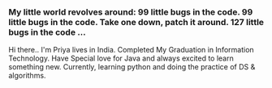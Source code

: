 ### My little world revolves around: 99 little bugs in the code. 99 little bugs in the code. Take one down, patch it around. 127 little bugs in the code …
Hi there..
 I'm Priya lives in India. Completed My Graduation in Information Technology.
 Have Special love for Java and always excited to learn something new.
 Currently, learning python and doing the practice of DS & algorithms.
 
